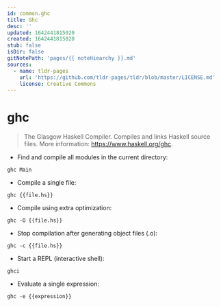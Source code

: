 ```yaml
---
id: common.ghc
title: Ghc
desc: ''
updated: 1642441815020
created: 1642441815020
stub: false
isDir: false
gitNotePath: 'pages/{{ noteHiearchy }}.md'
sources:
  - name: tldr-pages
    url: 'https://github.com/tldr-pages/tldr/blob/master/LICENSE.md'
    license: Creative Commons
---
```

# ghc

> The Glasgow Haskell Compiler.
> Compiles and links Haskell source files.
> More information: <https://www.haskell.org/ghc>.

- Find and compile all modules in the current directory:

`ghc Main`

- Compile a single file:

`ghc {{file.hs}}`

- Compile using extra optimization:

`ghc -O {{file.hs}}`

- Stop compilation after generating object files (.o):

`ghc -c {{file.hs}}`

- Start a REPL (interactive shell):

`ghci`

- Evaluate a single expression:

`ghc -e {{expression}}`

